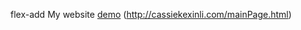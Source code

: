 flex-add
My website
 [demo](http://carryguan.me/flex-add/fb1.html)
(http://cassiekexinli.com/mainPage.html)